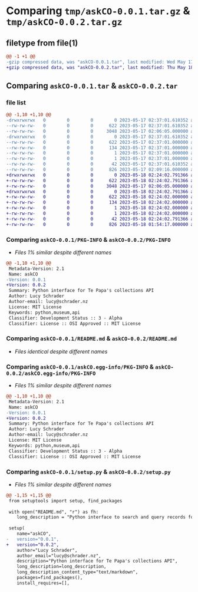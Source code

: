 # Comparing `tmp/askCO-0.0.1.tar.gz` & `tmp/askCO-0.0.2.tar.gz`

## filetype from file(1)

```diff
@@ -1 +1 @@
-gzip compressed data, was "askCO-0.0.1.tar", last modified: Wed May 17 02:37:01 2023, max compression
+gzip compressed data, was "askCO-0.0.2.tar", last modified: Thu May 18 02:24:02 2023, max compression
```

## Comparing `askCO-0.0.1.tar` & `askCO-0.0.2.tar`

### file list

```diff
@@ -1,10 +1,10 @@
-drwxrwxrwx   0        0        0        0 2023-05-17 02:37:01.610352 askCO-0.0.1/
--rw-rw-rw-   0        0        0      622 2023-05-17 02:37:01.610352 askCO-0.0.1/PKG-INFO
--rw-rw-rw-   0        0        0     3048 2023-05-17 02:06:05.000000 askCO-0.0.1/README.md
-drwxrwxrwx   0        0        0        0 2023-05-17 02:37:01.610352 askCO-0.0.1/askCO.egg-info/
--rw-rw-rw-   0        0        0      622 2023-05-17 02:37:01.000000 askCO-0.0.1/askCO.egg-info/PKG-INFO
--rw-rw-rw-   0        0        0      134 2023-05-17 02:37:01.000000 askCO-0.0.1/askCO.egg-info/SOURCES.txt
--rw-rw-rw-   0        0        0        1 2023-05-17 02:37:01.000000 askCO-0.0.1/askCO.egg-info/dependency_links.txt
--rw-rw-rw-   0        0        0        1 2023-05-17 02:37:01.000000 askCO-0.0.1/askCO.egg-info/top_level.txt
--rw-rw-rw-   0        0        0       42 2023-05-17 02:37:01.610352 askCO-0.0.1/setup.cfg
--rw-rw-rw-   0        0        0      826 2023-05-17 02:09:16.000000 askCO-0.0.1/setup.py
+drwxrwxrwx   0        0        0        0 2023-05-18 02:24:02.791366 askCO-0.0.2/
+-rw-rw-rw-   0        0        0      622 2023-05-18 02:24:02.791366 askCO-0.0.2/PKG-INFO
+-rw-rw-rw-   0        0        0     3048 2023-05-17 02:06:05.000000 askCO-0.0.2/README.md
+drwxrwxrwx   0        0        0        0 2023-05-18 02:24:02.791366 askCO-0.0.2/askCO.egg-info/
+-rw-rw-rw-   0        0        0      622 2023-05-18 02:24:02.000000 askCO-0.0.2/askCO.egg-info/PKG-INFO
+-rw-rw-rw-   0        0        0      134 2023-05-18 02:24:02.000000 askCO-0.0.2/askCO.egg-info/SOURCES.txt
+-rw-rw-rw-   0        0        0        1 2023-05-18 02:24:02.000000 askCO-0.0.2/askCO.egg-info/dependency_links.txt
+-rw-rw-rw-   0        0        0        1 2023-05-18 02:24:02.000000 askCO-0.0.2/askCO.egg-info/top_level.txt
+-rw-rw-rw-   0        0        0       42 2023-05-18 02:24:02.791366 askCO-0.0.2/setup.cfg
+-rw-rw-rw-   0        0        0      826 2023-05-18 01:54:17.000000 askCO-0.0.2/setup.py
```

### Comparing `askCO-0.0.1/PKG-INFO` & `askCO-0.0.2/PKG-INFO`

 * *Files 1% similar despite different names*

```diff
@@ -1,10 +1,10 @@
 Metadata-Version: 2.1
 Name: askCO
-Version: 0.0.1
+Version: 0.0.2
 Summary: Python interface for Te Papa's collections API
 Author: Lucy Schrader
 Author-email: lucy@schrader.nz
 License: MIT License
 Keywords: python,museum,api
 Classifier: Development Status :: 3 - Alpha
 Classifier: License :: OSI Approved :: MIT License
```

### Comparing `askCO-0.0.1/README.md` & `askCO-0.0.2/README.md`

 * *Files identical despite different names*

### Comparing `askCO-0.0.1/askCO.egg-info/PKG-INFO` & `askCO-0.0.2/askCO.egg-info/PKG-INFO`

 * *Files 1% similar despite different names*

```diff
@@ -1,10 +1,10 @@
 Metadata-Version: 2.1
 Name: askCO
-Version: 0.0.1
+Version: 0.0.2
 Summary: Python interface for Te Papa's collections API
 Author: Lucy Schrader
 Author-email: lucy@schrader.nz
 License: MIT License
 Keywords: python,museum,api
 Classifier: Development Status :: 3 - Alpha
 Classifier: License :: OSI Approved :: MIT License
```

### Comparing `askCO-0.0.1/setup.py` & `askCO-0.0.2/setup.py`

 * *Files 1% similar despite different names*

```diff
@@ -1,15 +1,15 @@
 from setuptools import setup, find_packages
 
 with open("README.md", "r") as fh:
 	long_description = "Python interface to search and query records for collections objects and specimens held by Museum of New Zealand Te Papa Tongarewa."
 
 setup(
 	name="askCO",
-	version="0.0.1",
+	version="0.0.2",
 	author="Lucy Schrader",
 	author_email="lucy@schrader.nz",
 	description="Python interface for Te Papa's collections API",
 	long_description=long_description,
 	long_description_content_type="text/markdown",
 	packages=find_packages(),
 	install_requires=[],
```

